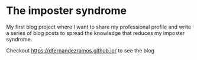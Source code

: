 # The imposter syndrome
My first blog project where I want to share my professional profile and write a series of blog posts to spread the knowledge that reduces my imposter syndrome.

Checkout https://dfernandezramos.github.io/ to see the blog
